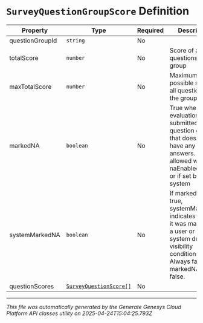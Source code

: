 # `SurveyQuestionGroupScore` Definition

| Property | Type | Required | Description |
|----------|------|----------|-------------|
| questionGroupId | `string` | No |  |
| totalScore | `number` | No | Score of all questions in the group |
| maxTotalScore | `number` | No | Maximum possible score of all questions in the group |
| markedNA | `boolean` | No | True when the evaluation is submitted with a question group that does not have any answers. Only allowed when naEnabled is true or if set by the system |
| systemMarkedNA | `boolean` | No | If markedNA is true, systemMarkedNA indicates whether it was marked by a user or by the system due to visibility conditions. Always false if markedNA is false. |
| questionScores | [`SurveyQuestionScore[]`](surveyquestionscore-definition.md) | No |  |

---

*This file was automatically generated by the Generate Genesys Cloud Platform API classes utility on 2025-04-24T15:04:25.793Z*